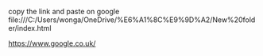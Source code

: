 copy the link and paste on google
file:///C:/Users/wonga/OneDrive/%E6%A1%8C%E9%9D%A2/New%20folder/index.html


https://www.google.co.uk/
